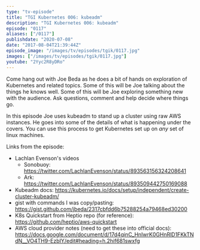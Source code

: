 ```yaml
---
type: "tv-episode"
title: "TGI Kubernetes 006: kubeadm"
description: "TGI Kubernetes 006: kubeadm"
episode: "0117"
aliases: ["/0117"]
publishdate: "2020-07-08"
date: "2017-08-04T21:39:44Z"
episode_image: "/images/tv/episodes/tgik/0117.jpg"
images: ["/images/tv/episodes/tgik/0117.jpg"]
youtube: "2Yyc2R8yDRo"
---
```


Come hang out with Joe Beda as he does a bit of hands on exploration of Kubernetes and related topics. Some of this will be Joe talking about the things he knows well. Some of this will be Joe exploring something new with the audience. Ask questions, comment and help decide where things go.

In this episode Joe uses kubeadm to stand up a cluster using raw AWS instances.  He goes into some of the details of what is happening under the covers.  You can use this process to get Kubernetes set up on *any* set of linux machines.

Links from the episode:
* Lachlan Evenson&#39;s videos
  - Sonobuoy: https://twitter.com/LachlanEvenson/status/893563156324208641
  - Ark: https://twitter.com/LachlanEvenson/status/893509442750169088
* Kubeadm docs: https://kubernetes.io/docs/setup/independent/create-cluster-kubeadm/
* gist with commands I was copy/pasting: https://gist.github.com/jbeda/2317cbfdd6b75288254a79468ed30200
* K8s Quickstart from Heptio repo (for reference): https://github.com/heptio/aws-quickstart
* AWS cloud provider notes (need to get these into official docs): https://docs.google.com/document/d/17d4qinC_HnIwrK0GHnRlD1FKkTNdN__VO4TH9-EzbIY/edit#heading=h.2hif681swxfg

